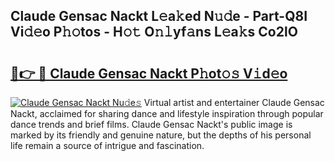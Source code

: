 ## Claude Gensac Nackt L𝚎a𝚔ed N𝚞𝚍e - Part-Q8I Vi𝚍𝚎o P𝚑𝚘tos - H𝚘𝚝 O𝚗𝚕yf𝚊ns L𝚎a𝚔s Co2lO

# <h2><a href="http://kf47kk6.oniu.top/?m=Claude+Gensac+Nackt">🔗👉 🔴 Claude Gensac Nackt P𝚑ot𝚘𝚜 V𝚒d𝚎o</a></h2>

[![Claude Gensac Nackt Nu𝚍e𝚜](https://i.imgur.com/0qMVB7G.gif)](http://kf47kk6.oniu.top/?m=Claude+Gensac+Nackt)
Virtual artist and entertainer Claude Gensac Nackt, acclaimed for sharing dance and lifestyle inspiration through popular dance trends and brief films. Claude Gensac Nackt's public image is marked by its friendly and genuine nature, but the depths of his personal life remain a source of intrigue and fascination.  
